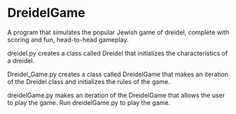 # DreidelGame

A program that simulates the popular Jewish game of dreidel, complete with scoring and fun, head-to-head gameplay.

dreidel.py creates a class called Dreidel that initializes the characteristics of a dreidel.

Dreidel_Game.py creates a class called DreidelGame that makes an iteration of the Dreidel class and initializes the rules of the game.

dreidelGame.py makes an iteration of the DreidelGame that allows the user to play the game. Run dreidelGame.py to play the game.
